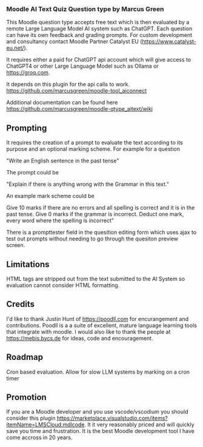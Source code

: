 ###  Moodle AI Text Quiz Question type by Marcus Green

This Moodle question type accepts free text which is then evaluated by a remote Large Language Model AI system such as ChatGPT. Each question can have its own feedback and grading prompts. For custom development and consultancy contact Moodle Partner Catalyst EU (https://www.catalyst-eu.net/).

It requires either a paid for ChatGPT api account which will give access to ChatGPT4 or 
other Large Language Model such as Ollama or https://groq.com.

It depends on this plugin for the api calls to work.
https://github.com/marcusgreen/moodle-tool_aiconnect

Additional documentation can be found here https://github.com/marcusgreen/moodle-qtype_aitext/wiki

## Prompting
It requires the creation of a prompt to evaluate the text according to its purpose and an optional marking scheme. For example for a question 

"Write an English sentence in the past tense"

The prompt could be

"Explain if there is anything wrong with the Grammar in this text."

An example mark scheme could be

Give 10 marks if there are no errors and all spelling is correct and it is in the past tense. Give 0 marks if the grammar is incorrect. Deduct one mark,  every word where the spelling is incorrect"

There is a prompttester field in the quesition editing form which uses ajax to test out prompts without needing to go through the quesiton preview screen.

## Limitations

HTML tags are stripped out from the text submitted to the AI System so evaluation cannot consider HTML formatting.

## Credits

I'd like to thank Justin Hunt of https://poodll.com for encurangement and contributions. Poodll is a a suite of excellent, mature language learning tools that integrate with moodle.
I would also like to thank the people at https://mebis.bycs.de for ideas, code and encouragement.

## Roadmap

Cron based evaluation. Allow for slow LLM systems by marking on a cron timer

## Promotion
If you are a Moodle developer and you use vscode/vscodium you should consider this plugin https://marketplace.visualstudio.com/items?itemName=LMSCloud.mdlcode.
It it very reasonably priced and will quickly save you time and frustration. It is the best Moodle development tool I have come accross in 20 years.

